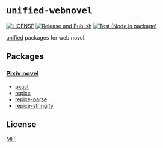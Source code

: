 # `unified-webnovel`

[![LICENSE][license-badge]][license]
[![Release and Publish](https://github.com/RShirohara/unified-webnovel/actions/workflows/release.yaml/badge.svg?branch=main)](https://github.com/RShirohara/unified-webnovel/actions/workflows/release.yaml)
[![Test (Node.js package)](https://github.com/RShirohara/unified-webnovel/actions/workflows/test-package.yaml/badge.svg?branch=main)](https://github.com/RShirohara/unified-webnovel/actions/workflows/test-package.yaml)

[unified][] packages for web novel.

## Packages

### [Pixiv novel][pixiv-novel]

- [pxast](./packages/pxast)
- [repixe](./packages/repixe)
- [repixe-parse](./packages/repixe-parse)
- [repixe-stringify](./packages/repixe-stringify)

## License

[MIT][license]

<!-- Link Definitions -->

[license-badge]: https://img.shields.io/github/license/RShirohara/unified-webnovel
[license]: ./LICENSE
[pixiv-novel]: https://www.pixiv.net/novel/
[unified]: https://github.com/unifiedjs/unified/
